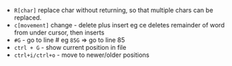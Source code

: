 - `R[char]` replace char without returning, so that multiple chars can be replaced.
- `c[movement]` change - delete plus insert eg ce deletes remainder of word from under cursor, then inserts
- `#G` - go to line # eg `85G` => go to line 85
- `ctrl + G` - show current position in file
- `ctrl+i/ctrl+o` - move to newer/older positions

